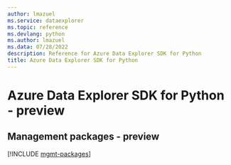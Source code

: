 ```yaml
---
author: lmazuel
ms.service: dataexplorer
ms.topic: reference
ms.devlang: python
ms.author: lmazuel
ms.data: 07/28/2022
description: Reference for Azure Data Explorer SDK for Python
title: Azure Data Explorer SDK for Python
---
```

# Azure Data Explorer SDK for Python - preview

## Management packages - preview
[!INCLUDE [mgmt-packages](data-explorer-mgmt-index.md)]

